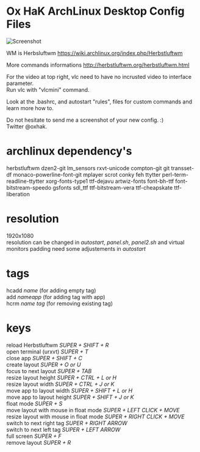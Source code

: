 Ox HaK ArchLinux Desktop Config Files
=================

![Screenshot](https://raw.githubusercontent.com/oxhak/archlinux-desktop-config-files/master/screenshot.png "Screenshot")

WM is Herbsluftwm
https://wiki.archlinux.org/index.php/Herbstluftwm

More commands informations
http://herbstluftwm.org/herbstluftwm.html

For the video at top right, vlc need to have no incrusted video to interface parameter.<br>
Run vlc with "vlcmini" command.

Look at the .bashrc, and autostart "rules", files for custom commands and learn more how to.

Do not hesitate to send me a screenshot of your new config. :)<br>
Twitter @oxhak.

archlinux dependency's
=================
herbstluftwm dzen2-git lm_sensors rxvt-unicode compton-git git transset-df monaco-powerline-font-git mplayer scrot conky feh ttytter perl-term-readline-ttytter xorg-fonts-type1 ttf-dejavu artwiz-fonts font-bh-ttf font-bitstream-speedo gsfonts sdl_ttf ttf-bitstream-vera ttf-cheapskate ttf-liberation

resolution
=================
1920x1080<br>
resolution can be changed in *autostart*, *panel.sh*, *panel2.sh* and virtual monitors padding need some adjustements in *autostart*

tags
=================
hcadd *name* (for adding empty tag)<br>
add *nameapp* (for adding tag with app)<br>
hcrm *name tag* (for removing existing tag)<br>

 keys
=================
reload Herbstluftwm *SUPER + SHIFT + R*<br>
open terminal (urxvt) *SUPER + T*<br>
close app *SUPER + SHIFT + C*<br>
create layout *SUPER + O or U*<br>
focus to next layout *SUPER + TAB*<br>
resize layout height *SUPER + CTRL + L or H*<br>
resize layout width *SUPER + CTRL + J or K*<br>
move app to layout width *SUPER + SHIFT + L or H*<br>
move app to layout height *SUPER + SHIFT + J or K*<br>
float mode *SUPER + S*<br>
move layout with mouse in float mode *SUPER + LEFT CLICK + MOVE*<br>
resize layout with mouse in float mode *SUPER + RIGHT CLICK + MOVE*<br>
switch to next right tag *SUPER + RIGHT ARROW*<br>
switch to next left tag *SUPER + LEFT ARROW*<br>
full screen *SUPER + F*<br>
remove layout *SUPER + R*<br>
